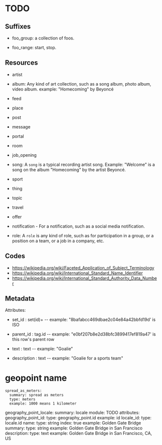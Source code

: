 # TODO

## Suffixes

* foo_group: a collection of foos.

* foo_range: start, stop.


## Resources

* artist

* album: Any kind of art collection, such as a song album, photo album, video album.
    example: "Homecoming" by Beyoncé

* feed

* place

* post

* message

* portal

* room

* job_opening

* song: A `song` is a typical recording artist song. Example: "Welcome" is a song on the album "Homecoming" by the artist Beyoncé.

* sport

* thing

* topic

* travel

* offer

* notification - For a notification, such as a social media notification.

* role: A `role` is any kind of role, such as for participation in a group, or a position on a team, or a job in a company, etc.


## Codes

* https://wikipedia.org/wiki/Faceted_Application_of_Subject_Terminology
* https://wikipedia.org/wiki/International_Standard_Name_Identifier
* https://wikipedia.org/wiki/International_Standard_Authority_Data_Number



## Metadata

Attributes:

* set_id : set(id)+ -- example: "8bafabcc469dbae2c04e84a42bbfd19d' is ISO

* parent_id : tag.id -- example: "e0bf207b8e2d38bfc3899417ef819a47' is this row's parent row

* text : text -- example: "Goalie"

* description : text -- example: "Goalie for a sports team"

# geopoint name

    spread_as_meters:
      summary: spread as meters
      type: meters
      example: 1000 means 1 kilometer
geography_point_locale:
  summary: locale
  module: TODO
  attributes:
    geography_point_id:
      type: geography_point.id
      example: id
    locale_id:
      type: locale.id
    name:
      type: string
      index: true
      example: Golden Gate Bridge
    summary:
      type: string
      example: Golden Gate Bridge in San Francisco
    description:
      type: text
      example: Golden Gate Bridge in San Francisco, CA, US

